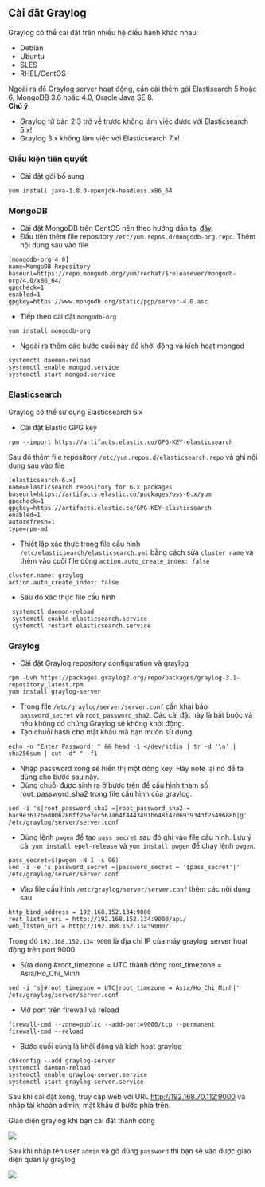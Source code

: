 ## Cài đặt Graylog  
Graylog có thể cài đặt trên nhiều hệ điều hành khác nhau:   
- Debian  
- Ubuntu  
- SLES
- RHEL/CentOS  

Ngoài ra để Graylog server hoạt động, cần cài thêm gói Elastisearch 5 hoặc 6, MongoDB 3.6 hoặc 4.0, Oracle Java SE 8.  
**Chú ý**:  
- Graylog từ bản 2.3 trở về trước không làm việc được với Elasticsearch 5.x!  
- Graylog 3.x không làm việc với Elasticsearch 7.x!  

### Điều kiện tiên quyết 

- Cài đặt gói bổ sung  
```
yum install java-1.8.0-openjdk-headless.x86_64  
```  
### MongoDB 

- Cài đặt MongoDB trên CentOS nên theo hướng dẫn tại [đây](https://docs.mongodb.com/master/tutorial/install-mongodb-on-red-hat/).   
- Đầu tiên thêm file repository `/etc/yum.repos.d/mongodb-org.repo`. Thêm nội dung sau vào file  
```
[mongodb-org-4.0]
name=MongoDB Repository
baseurl=https://repo.mongodb.org/yum/redhat/$releasever/mongodb-org/4.0/x86_64/
gpgcheck=1
enabled=1
gpgkey=https://www.mongodb.org/static/pgp/server-4.0.asc
```  
- Tiếp theo cài đặt `mongodb-org`  
```
yum install mongodb-org
```  
- Ngoài ra thêm các bước cuối này để khởi động và kích hoạt mongod  
```
systemctl daemon-reload
systemctl enable mongod.service
systemctl start mongod.service
```  
### Elasticsearch  

Graylog có thể sử dụng Elasticsearch 6.x 
- Cài đặt Elastic GPG key 
```
rpm --import https://artifacts.elastic.co/GPG-KEY-elasticsearch
``` 
Sau đó thêm file repository `/etc/yum.repos.d/elasticsearch.repo` và ghi nội dung sau vào file  
```
[elasticsearch-6.x]
name=Elasticsearch repository for 6.x packages
baseurl=https://artifacts.elastic.co/packages/oss-6.x/yum
gpgcheck=1
gpgkey=https://artifacts.elastic.co/GPG-KEY-elasticsearch
enabled=1
autorefresh=1
type=rpm-md
```  
- Thiết lập xác thực trong file cấu hình `/etc/elasticsearch/elasticsearch.yml` bằng cách sửa `cluster name` và thêm vào cuối file dòng `action.auto_create_index: false`  
```
cluster.name: graylog
action.auto_create_index: false  
```  
- Sau đó xác thực file cấu hình  
```
 systemctl daemon-reload
 systemctl enable elasticsearch.service
 systemctl restart elasticsearch.service  
 ```
### Graylog  
- Cài đặt Graylog repository configuration và graylog  
```
rpm -Uvh https://packages.graylog2.org/repo/packages/graylog-3.1-repository_latest.rpm  
yum install graylog-server
```  
- Trong file `/etc/graylog/server/server.conf` cần khai báo `password_secret` và `root_password_sha2`. Các cài đặt này là bắt buộc và nếu không có chúng Graylog sẽ không khởi động. 
- Tạo chuỗi hash cho mật khẩu mà bạn muốn sử dụng
```
echo -n "Enter Password: " && head -1 </dev/stdin | tr -d '\n' | sha256sum | cut -d" " -f1
```  
- Nhập password xong sẽ hiển thị một dòng key. Hãy note lại nó để ta dùng cho bước sau này.  
- Dùng chuỗi được sinh ra ở bước trên để cấu hình tham số root_password_sha2 trong file cấu hình của graylog.  
```
sed -i 's|root_password_sha2 =|root_password_sha2 = bac9e3617b6d006286ff26e7ec567a64f4443491b648142d6939343f2549688b|g' /etc/graylog/server/server.conf
```
- Dùng lệnh `pwgen` để tạo `pass_secret` sau đó ghi vào file cấu hình. Lưu ý cài `yum install epel-release` và `yum install pwgen` để chạy lệnh `pwgen`.  

```
pass_secret=$(pwgen -N 1 -s 96)
sed -i -e 's|password_secret =|password_secret = '$pass_secret'|' /etc/graylog/server/server.conf
```
- Vào file cấu hình `/etc/graylog/server/server.conf` thêm các nội dung sau  
```
http_bind_address = 192.168.152.134:9000
rest_listen_uri = http://192.168.152.134:9000/api/
web_listen_uri = http://192.168.152.134:9000/
```
Trong đó `192.168.152.134:9000` là địa chỉ IP của máy graylog_server hoạt động trên port 9000.  

- Sửa dòng #root_timezone = UTC thành dòng root_timezone = Asia/Ho_Chi_Minh  
```
sed -i 's|#root_timezone = UTC|root_timezone = Asia/Ho_Chi_Minh|' /etc/graylog/server/server.conf
```  
- Mở port trên firewall và reload
```
firewall-cmd --zone=public --add-port=9000/tcp --permanent
firewall-cmd --reload
```  

- Bước cuối cùng là khởi động và kích hoạt graylog  

```
chkconfig --add graylog-server
systemctl daemon-reload
systemctl enable graylog-server.service
systemctl start graylog-server.service
```  
Sau khi cài đặt xong, truy cập web với URL http://192.168.70.112:9000 và nhập tài khoản admin, mật khẩu ở bước phía trên.  

Giao diện graylog khi bạn cài đặt thành công  

<img src="https://i.imgur.com/8VnkRRF.png">  

Sau khi nhập tên user `admin` và gõ đúng `password` thì bạn sẽ vào được giao diện quản lý graylog  

<img src="https://i.imgur.com/Rbqw2KI.png">
